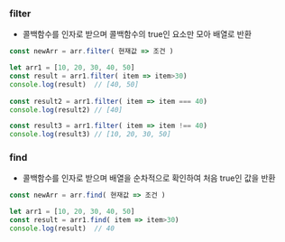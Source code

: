
### filter
- 콜백함수를 인자로 받으며 콜백함수의 true인 요소만 모아 배열로 반환
```javascript
const newArr = arr.filter( 현재값 => 조건 )

let arr1 = [10, 20, 30, 40, 50]
const result = arr1.filter( item => item>30)
console.log(result)  // [40, 50]
  
const result2 = arr1.filter( item => item === 40)
console.log(result2) // [40]

const result3 = arr1.filter( item => item !== 40)
console.log(result3) // [10, 20, 30, 50]
```

### find
- 콜백함수를 인자로 받으며 배열을 순차적으로 확인하여 처음 true인 값을 반환
```javascript
const newArr = arr.find( 현재값 => 조건 )

let arr1 = [10, 20, 30, 40, 50]
const result = arr1.find( item => item>30)
console.log(result)  // 40
```